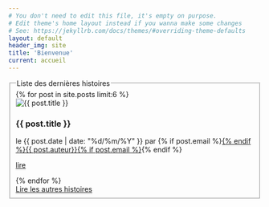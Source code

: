 ```yaml
---
# You don't need to edit this file, it's empty on purpose.
# Edit theme's home layout instead if you wanna make some changes
# See: https://jekyllrb.com/docs/themes/#overriding-theme-defaults
layout: default
header_img: site
title: 'Bienvenue'
current: accueil
---
```

<fieldset>
  <legend>Liste des dernières histoires</legend>
  <div class="row">
    {% for post in site.posts limit:6 %}
      <div class="col-sm-6 col-md-4">
        <div class="thumbnail">
          <img src="{{ 'files/post-bg.jpg?v=' | append: site.github.build_revision | relative_url }}" alt="{{ post.title }}">
          <div class="caption">
            <h3>{{ post.title }}</h3>
            le {{ post.date | date: "%d/%m/%Y" }} par {% if post.email %}<a href="mailto:{{ post.email }}">{% endif %}{{ post.auteur}}{% if post.email %}</a>{% endif %}
            <p><a href="{{ post.url }}" class="btn btn-primary" role="button">lire</a></p>
          </div>
        </div>
      </div>
    {% endfor %}
  </div>
  <a href="histoire/" class="pull-right">Lire les autres histoires</a>
</fieldset>
